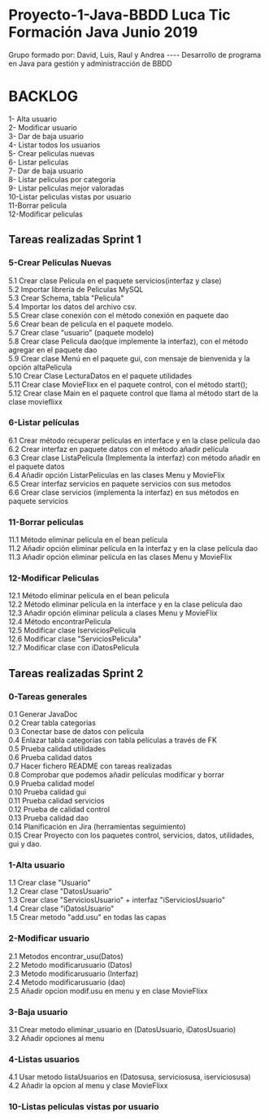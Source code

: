 # Proyecto-1-Java-BBDD Luca Tic Formación Java Junio 2019

Grupo formado por: David, Luis, Raul y Andrea ----
Desarrollo de programa en Java para gestión y administracción de BBDD

<h1>BACKLOG</h1>

1- Alta usuario<br />
2- Modificar usuario<br />
3- Dar de baja usuario <br />
4- Listar todos los usuarios <br />
5- Crear peliculas nuevas <br />
6- Listar peliculas <br />
7- Dar de baja usuario <br />
8- Listar peliculas por categoria<br />
9- Listar peliculas mejor valoradas<br />
10-Listar peliculas vistas por usuario<br />
11-Borrar pelicula<br />
12-Modificar peliculas<br />

<h2>Tareas realizadas Sprint 1</h2>


<h3>5-Crear Peliculas Nuevas</h3>

5.1 Crear clase Pelicula en el paquete servicios(interfaz y clase)<br />
5.2 Importar librería de Peliculas MySQL<br />
5.3 Crear Schema, tabla "Pelicula"<br />
5.4 Importar los datos del archivo csv.<br />
5.5 Crear clase conexión con el método conexión en paquete dao<br />
5.6 Crear bean de pelicula en el paquete modelo.<br />
5.7 Crear clase "usuario" (paquete modelo)<br />
5.8 Crear clase Pelicula dao(que implemente la interfaz), con el método agregar en el paquete dao<br />
5.9 Crear clase Menú en el paquete gui, con mensaje de bienvenida y la opción altaPelicula<br />
5.10 Crear Clase LecturaDatos en el paquete utilidades<br />
5.11 Crear clase MovieFlixx en el paquete control, con el método start();<br />
5.12 Crear clase Main en el paquete control que llama al método start de la clase movieflixx<br />


<h3>6-Listar películas</h3>
6.1 Crear método recuperar películas en interface y en la clase película dao<br />
6.2 Crear interfaz en paquete datos con el método añadir película<br />
6.3 Crear clase ListaPelicula (Implementa la interfaz)  con método añadir en el paquete datos<br />
6.4 Añadir opción ListarPeliculas en las clases Menu y MovieFlix<br />
6.5 Crear interfaz servicios en paquete servicios con sus metodos<br />
6.6 Crear clase servicios (implementa la interfaz) en sus métodos en paquete servicios


<h3>11-Borrar peliculas</h3>
11.1 Método eliminar película en el bean película<br />
11.2 Añadir opción eliminar película en la interfaz y en la clase película dao<br />
11.3 Añadir opción eliminar película  en las clases Menu y MovieFlix
<h3>12-Modificar Peliculas</h3>
12.1 Método eliminar película en el bean pelicula<br />
12.2 Método eliminar película en la interface y en la clase película dao<br />
12.3 Añadir opción eliminar película a clases Menu y MovieFlix<br />
12.4 Método encontrarPelicula<br />
12.5  Modificar clase IserviciosPelicula<br />
12.6 Modificar clase "ServiciosPelicula"<br />
12.7 Modificar clase con iDatosPelicula<br />





<h2>Tareas realizadas Sprint 2</h2>

<h3>0-Tareas generales</h3>

0.1 Generar JavaDoc <br />
0.2 Crear tabla categorias <br />
0.3 Conectar base de datos con pelicula <br />
0.4 Enlazar tabla categorías con tabla películas a través de FK <br />
0.5 Prueba calidad utilidades<br />
0.6 Prueba calidad datos<br />
0.7 Hacer fichero README con tareas realizadas<br />
0.8 Comprobar que podemos añadir películas modificar y borrar <br />
0.9 Prueba calidad model<br />
0.10 Prueba calidad gui<br />
0.11 Prueba calidad servicios<br />
0.12 Prueba de calidad control<br />
0.13 Prueba calidad dao<br />
0.14 Planificación en Jira (herramientas seguimiento)<br />
0.15 Crear Proyecto con los paquetes control, servicios, datos, utilidades, gui y dao.

<h3>1-Alta usuario</h3>
1.1 Crear clase "Usuario"<br />
1.2 Crear clase "DatosUsuario"<br />
1.3 Crear clase "ServiciosUsuario" + interfaz "iServiciosUsuario"<br />
1.4 Crear clase "iDatosUsuario"<br />
1.5 Crear metodo "add.usu" en todas las capas

<h3>2-Modificar usuario</h3>
2.1 Metodos encontrar_usu(Datos)<br />
2.2 Metodo modificarusuario (Datos)<br />
2.3 Metodo modificarusuario (Interfaz)<br />
2.4 Metodo modificarusuario (dao)<br />
2.5 Añadir opcion modif.usu en menu y en clase MovieFlixx


<h3>3-Baja usuario</h3>
3.1 Crear metodo eliminar_usuario en (DatosUsuario, iDatosUsuario) <br />
3.2 Añadir opciones al menu

<h3>4-Listas usuarios</h3>
4.1 Usar metodo listaUsuarios en (Datosusa, serviciosusa, iserviciosusa)<br />
4.2 Añadir la opcion al menu y clase MovieFlixx
<h3>10-Listas peliculas vistas por usuario</h3>
<br />
<br />
<br />
